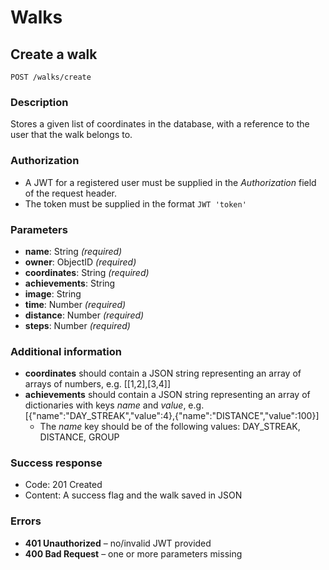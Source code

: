 # Walks

## Create a walk

```
POST /walks/create
```

### Description

Stores a given list of coordinates in the database, with a reference to the user that the walk belongs to.

### Authorization

- A JWT for a registered user must be supplied in the _Authorization_ field of the request header.
- The token must be supplied in the format `JWT 'token'`

### Parameters

- **name**: String _(required)_
- **owner**: ObjectID _(required)_
- **coordinates**: String _(required)_
- **achievements**: String
- **image**: String
- **time**: Number _(required)_
- **distance**: Number _(required)_
- **steps**: Number _(required)_
  
### Additional information

- **coordinates** should contain a JSON string representing an array of arrays of numbers, e.g. [[1,2],[3,4]]
- **achievements** should contain a JSON string representing an array of dictionaries with keys _name_ and _value_, e.g. [{"name":"DAY_STREAK","value":4},{"name":"DISTANCE","value":100}]
  - The _name_ key should be of the following values: DAY_STREAK, DISTANCE, GROUP

### Success response

- Code: 201 Created
- Content: A success flag and the walk saved in JSON

### Errors

- **401 Unauthorized** – no/invalid JWT provided
- **400 Bad Request** – one or more parameters missing